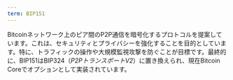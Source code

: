 ```yaml
---
term: BIP151
---
```


Bitcoinネットワーク上のピア間のP2P通信を暗号化するプロトコルを提案しています。これは、セキュリティとプライバシーを強化することを目的としています。特に、トラフィックの操作や大規模監視攻撃を防ぐことが目標です。最終的に、BIP151はBIP324（*P2PトランスポートV2*）に置き換えられ、現在Bitcoin Coreでオプションとして実装されています。